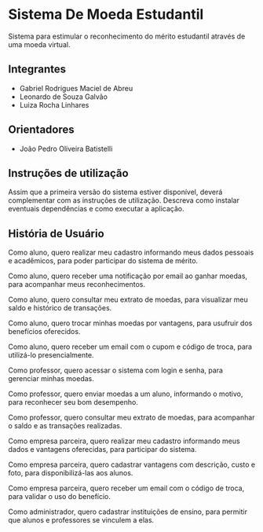 # Sistema De Moeda Estudantil
Sistema para estimular o reconhecimento do mérito estudantil através de uma moeda virtual.

## Integrantes
* Gabriel Rodrigues Maciel de Abreu
* Leonardo de Souza Galvão
* Luiza Rocha Linhares

## Orientadores
* João Pedro Oliveira Batistelli

## Instruções de utilização
Assim que a primeira versão do sistema estiver disponível, deverá complementar com as instruções de utilização. Descreva como instalar eventuais dependências e como executar a aplicação.

## História de Usuário
Como aluno, quero realizar meu cadastro informando meus dados pessoais e acadêmicos, para poder participar do sistema de mérito.

Como aluno, quero receber uma notificação por email ao ganhar moedas, para acompanhar meus reconhecimentos.

Como aluno, quero consultar meu extrato de moedas, para visualizar meu saldo e histórico de transações.

Como aluno, quero trocar minhas moedas por vantagens, para usufruir dos benefícios oferecidos.

Como aluno, quero receber um email com o cupom e código de troca, para utilizá-lo presencialmente.

Como professor, quero acessar o sistema com login e senha, para gerenciar minhas moedas.

Como professor, quero enviar moedas a um aluno, informando o motivo, para reconhecer seu bom desempenho.

Como professor, quero consultar meu extrato de moedas, para acompanhar o saldo e as transações realizadas.

Como empresa parceira, quero realizar meu cadastro informando meus dados e vantagens oferecidas, para participar do sistema.

Como empresa parceira, quero cadastrar vantagens com descrição, custo e foto, para disponibilizá-las aos alunos.

Como empresa parceira, quero receber um email com o código de troca, para validar o uso do benefício.

Como administrador, quero cadastrar instituições de ensino, para permitir que alunos e professores se vinculem a elas.